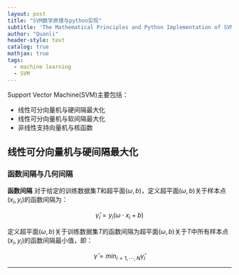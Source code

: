 ```yaml
---
layout: post
title: "SVM数学原理与python实现"
subtitle: 'The Mathematical Principles and Python Implementation of SVM'
author: "Quanli"
header-style: text
catalog: true
mathjax: true
tags:
  - machine learning
  - SVM
---
```


Support Vector Machine(SVM)主要包括：
* 线性可分向量机与硬间隔最大化
* 线性可分向量机与软间隔最大化
* 非线性支持向量机与核函数

## 线性可分向量机与硬间隔最大化

### 函数间隔与几何间隔
**函数间隔** 对于给定的训练数据集$T$和超平面$(\omega,b)$，定义超平面$(\omega,b)$关于样本点$(x_i,y_i)$的函数间隔为：

$$
\hat{\gamma}_i=y_i(\omega \cdot x_i + b)
$$

定义超平面$(\omega, b)$关于训练数据集$T$的函数间隔为超平面$(\omega,b)$关于$T$中所有样本点$(x_i, y_i)$的函数间隔最小值，即：

$$
\hat{\gamma}=min_{i=1,\cdots,N}\hat{\gamma}_i
$$

---
